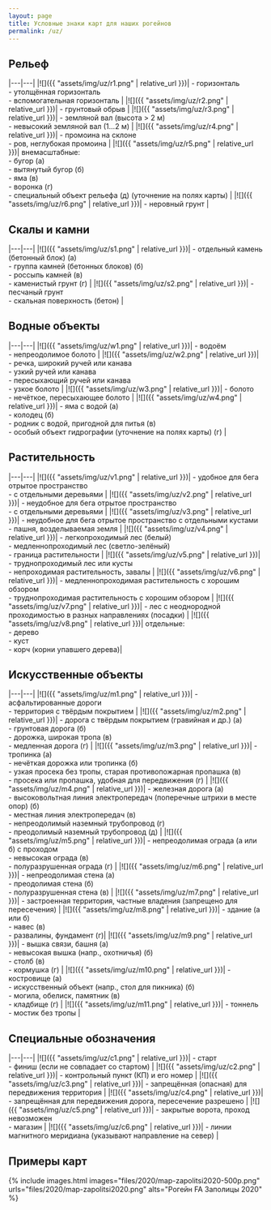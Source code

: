 ```yaml
---
layout: page
title: Условные знаки карт для наших рогейнов
permalink: /uz/
---
```


Рельеф
------

|---|---|
|![]({{ "assets/img/uz/r1.png" | relative_url }})| - горизонталь<br/>- утолщённая горизонталь<br/>- вспомогательная горизонталь |
|![]({{ "assets/img/uz/r2.png" | relative_url }})| - грунтовый обрыв |
|![]({{ "assets/img/uz/r3.png" | relative_url }})| - земляной вал (высота > 2 м)<br/>- невысокий земляной вал (1...2 м) |
|![]({{ "assets/img/uz/r4.png" | relative_url }})| - промоина на склоне<br/>- ров, неглубокая промоина |
|![]({{ "assets/img/uz/r5.png" | relative_url }})| внемасштабные:<br/>- бугор (а)<br/>- вытянутый бугор (б)<br/>- яма (в)<br/>- воронка (г)<br/>- специальный объект рельефа (д) (уточнение на полях карты) |
|![]({{ "assets/img/uz/r6.png" | relative_url }})| - неровный грунт |

Скалы и камни
-------------

|---|---|
|![]({{ "assets/img/uz/s1.png" | relative_url }})| - отдельный камень (бетонный блок) (а)<br/>- группа камней (бетонных блоков) (б)<br/>- россыпь камней (в)<br/>- каменистый грунт (г) |
|![]({{ "assets/img/uz/s2.png" | relative_url }})| - песчаный грунт<br/>- скальная поверхность (бетон) |

Водные объекты
--------------

|---|---|
|![]({{ "assets/img/uz/w1.png" | relative_url }})| - водоём<br/>- непреодолимое болото |
|![]({{ "assets/img/uz/w2.png" | relative_url }})| - речка, широкий ручей или канава<br/>- узкий ручей или канава<br/>- пересыхающий ручей или канава<br/>- узкое болото |
|![]({{ "assets/img/uz/w3.png" | relative_url }})| - болото<br/>- нечёткое, пересыхающее болото |
|![]({{ "assets/img/uz/w4.png" | relative_url }})| - яма с водой (а)<br/>- колодец (б)<br/>- родник с водой, пригодной для питья (в)<br/>- особый объект гидрографии (уточнение на полях карты) (г) |

Растительность
--------------

|---|---|
|![]({{ "assets/img/uz/v1.png" | relative_url }})| - удобное для бега отрытое пространство<br/>- с отдельными деревьями |
|![]({{ "assets/img/uz/v2.png" | relative_url }})| - неудобное для бега отрытое пространство<br/>- с отдельными деревьями |
|![]({{ "assets/img/uz/v3.png" | relative_url }})| - неудобное для бега отрытое пространство с отдельными кустами<br/>- пашня, возделываемая земля |
|![]({{ "assets/img/uz/v4.png" | relative_url }})| - легкопроходимый лес (белый)<br/>- медленнопроходимый лес (светло-зелёный)<br/> - граница растительности |
|![]({{ "assets/img/uz/v5.png" | relative_url }})| - труднопроходимый лес или кусты<br/>- непроходимая растительность, завалы |
|![]({{ "assets/img/uz/v6.png" | relative_url }})| - медленнопроходимая растительность с хорошим обзором<br/>- труднопроходимая растительность с хорошим обзором |
|![]({{ "assets/img/uz/v7.png" | relative_url }})| - лес с неоднородной проходимостью в разных направлениях (посадки) |
|![]({{ "assets/img/uz/v8.png" | relative_url }})| отдельные:<br/>- дерево<br/>- куст<br/>- корч (корни упавшего дерева)|

Искусственные объекты
---------------------

|---|---|
|![]({{ "assets/img/uz/m1.png" | relative_url }})| - асфальтированные дороги<br/>- территория с твёрдым покрытием |
|![]({{ "assets/img/uz/m2.png" | relative_url }})| - дорога с твёрдым покрытием (гравийная и др.) (а)<br/>- грунтовая дорога (б)<br/>- дорожка, широкая тропа (в)<br/>- медленная дорога (г) |
|![]({{ "assets/img/uz/m3.png" | relative_url }})| - тропинка (а)<br/>- нечёткая дорожка или тропинка (б)<br/>- узкая просека без тропы, старая противопожарная пропашка (в)<br/>- просека или пропашка, удобная для передвижения (г) |
|![]({{ "assets/img/uz/m4.png" | relative_url }})| - железная дорога (а)<br/>- высоковольтная линия электропередач (поперечные штрихи в месте опор) (б)<br/>- местная линия электропередач (в)<br/>- непреодолимый наземный трубопровод (г)<br/>- преодолимый наземный трубопровод (д) |
|![]({{ "assets/img/uz/m5.png" | relative_url }})| - непреодолимая ограда (а или б) с проходом<br/>- невысокая ограда (в)<br/>- полуразрушенная ограда (г) |
|![]({{ "assets/img/uz/m6.png" | relative_url }})| - непреодолимая стена (а)<br/>- преодолимая стена (б)<br/>- полуразрушенная стена (в) |
|![]({{ "assets/img/uz/m7.png" | relative_url }})| - застроенная территория, частные владения (запрещено для пересечения) |
|![]({{ "assets/img/uz/m8.png" | relative_url }})| - здание (а или б)<br/>- навес (в)<br/>- развалины, фундамент (г)|
|![]({{ "assets/img/uz/m9.png" | relative_url }})| - вышка связи, башня (а)<br/>- невысокая вышка (напр., охотничья) (б)<br/>- столб (в)<br/>- кормушка (г) |
|![]({{ "assets/img/uz/m10.png" | relative_url }})| - костровище (а)<br/>- искусственный объект (напр., стол для пикника) (б)<br/>- могила, обелиск, памятник (в)<br/>- кладбище (г) |
|![]({{ "assets/img/uz/m11.png" | relative_url }})| - тоннель<br/>- мостик без тропы |

Специальные обозначения
-----------------------

|---|---|
|![]({{ "assets/img/uz/c1.png" | relative_url }})| - старт<br/>- финиш (если не совпадает со стартом) |
|![]({{ "assets/img/uz/c2.png" | relative_url }})| - контрольный пункт (КП) и его номер |
|![]({{ "assets/img/uz/c3.png" | relative_url }})| - запрещённая (опасная) для передвижения территория |
|![]({{ "assets/img/uz/c4.png" | relative_url }})| - запрещённая для передвижения дорога, пересечение разрешено |
|![]({{ "assets/img/uz/c5.png" | relative_url }})| - закрытые ворота, проход невозможен<br/>- магазин |
|![]({{ "assets/img/uz/c6.png" | relative_url }})| - линии магнитного меридиана (указывают направление на север) |

Примеры карт
------------

{% include images.html
    images="files/2020/map-zapolitsi2020-500p.png"
    urls="files/2020/map-zapolitsi2020.png"
    alts="Рогейн FA Заполицы 2020" %}

